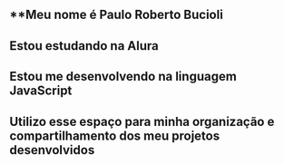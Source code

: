 ## **Meu nome é Paulo Roberto Bucioli
## Estou estudando na Alura
## Estou me desenvolvendo na linguagem JavaScript
## Utilizo esse espaço para minha organização e compartilhamento dos meu projetos desenvolvidos



<!--
**paulobucioli/paulobucioli** is a ✨ _special_ ✨ repository because its `README.md` (this file) appears on your GitHub profile.

Here are some ideas to get you started:

- 🔭 I’m currently working on ...
- 🌱 I’m currently learning ...
- 👯 I’m looking to collaborate on ...
- 🤔 I’m looking for help with ...
- 💬 Ask me about ...
- 📫 How to reach me: ...
- 😄 Pronouns: ...
- ⚡ Fun fact: ...
-->
